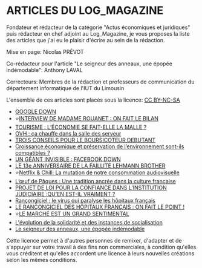 # ARTICLES DU LOG_MAGAZINE

Fondateur et rédacteur de la catégorie "Actus économiques et juridiques" puis rédacteur en chef adjoint au Log_Magazine, je vous proposes la liste des articles que j'ai eu le plaisir d'écrire au sein de la rédaction. 

Mise en page: Nicolas PRÉVOT

Co-rédacteur pour l'article "Le seigneur des anneaux, une épopée indémodable": Anthony LAVAL

Correcteurs: Membres de la rédaction et professeurs de communication du département informatique de l'IUT du Limousin

L'ensemble de ces articles sont placés sous la licence: [CC BY-NC-SA](#licence)

- [GOOGLE DOWN](https://github.com/Jeremod-Dev/articlesLog/blob/main/articles/GoogleDown.pdf)
- ⭐[INTERVIEW DE MADAME ROUANET : ON FAIT LE BILAN](https://github.com/Jeremod-Dev/articlesLog/blob/main/articles/Interview.pdf)
- [TOURISME : L’ÉCONOMIE SE FAIT-ELLE LA MALLE ? ](https://github.com/Jeremod-Dev/articlesLog/blob/main/articles/Malle.pdf)
- [OVH : ça chauffe dans la salle des serveur](https://github.com/Jeremod-Dev/articlesLog/blob/main/articles/OVH.pdf)
- [TROIS CONSEILS POUR LE BOURSICOTEUR DEBUTANT](https://github.com/Jeremod-Dev/articlesLog/blob/main/articles/boursicoteur.pdf)
- [Croissance économique et préservation de l’environnement sont-ils compatibles ?](https://github.com/Jeremod-Dev/articlesLog/blob/main/articles/environnement.pdf)
- [UN GÉANT INVISIBLE : FACEBOOK DOWN](https://github.com/Jeremod-Dev/articlesLog/blob/main/articles/facebookDown.pdf)
- [LE 13e ANNIVERSAIRE DE LA FAILLITE LEHMANN BROTHER](https://github.com/Jeremod-Dev/articlesLog/blob/main/articles/faillite.pdf)
- ⭐[Netflix & Chill: La mutation de notre consommation audiovisuelle](https://github.com/Jeremod-Dev/articlesLog/blob/main/articles/mutationAudiovisuel.pdf)
- [L’œuf de Pâques : Une tradition ancrée dans la culture française](https://github.com/Jeremod-Dev/articlesLog/blob/main/articles/paque.pdf)
- [PROJET DE LOI POUR LA CONFIANCE DANS L’INSTITUTION JUDICIAIRE :QU’EN EST-IL VRAIMENT ?](https://github.com/Jeremod-Dev/articlesLog/blob/main/articles/projetLoi.pdf)
- [Rançongiciel : le virus qui paralyse les hôpitaux français](https://github.com/Jeremod-Dev/articlesLog/blob/main/articles/rancongiciel1.pdf)
- [LE RANÇONGICIEL DES HÔPITAUX FRANÇAIS : ON FAIT LE POINT !](https://github.com/Jeremod-Dev/articlesLog/blob/main/articles/rancongiciel2.pdf)
- ⭐[LE MARCHÉ EST UN GRAND SENTIMENTAL](https://github.com/Jeremod-Dev/articlesLog/blob/main/articles/sentimental.pdf)
- [L'évolution de la solidarité et des instances de socialisation](https://github.com/Jeremod-Dev/articlesLog/blob/main/articles/solidarite.pdf)
- [Le seigneur des anneaux, une épopée indémodable](https://github.com/Jeremod-Dev/articlesLog/blob/main/articles/epopee.pdf)


<a id="licence"></a>
Cette licence permet à d'autres personnes de remixer, d'adapter et de s'appuyer sur votre travail à des fins non commerciales, à condition qu'elles vous créditent et qu'elles accordent une licence à leurs nouvelles créations selon les mêmes conditions.
